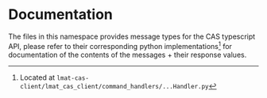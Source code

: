 # Documentation

The files in this namespace provides message types for the CAS typescript API, please refer to their corresponding python implementations[^code-location] for documentation of the contents of the messages + their response values.
[^code-location]: Located at `lmat-cas-client/lmat_cas_client/command_handlers/...Handler.py`
